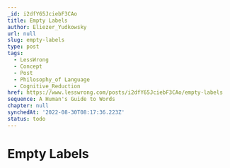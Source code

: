 ```yaml
---
_id: i2dfY65JciebF3CAo
title: Empty Labels
author: Eliezer_Yudkowsky
url: null
slug: empty-labels
type: post
tags:
  - LessWrong
  - Concept
  - Post
  - Philosophy_of Language
  - Cognitive_Reduction
href: https://www.lesswrong.com/posts/i2dfY65JciebF3CAo/empty-labels
sequence: A Human's Guide to Words
chapter: null
synchedAt: '2022-08-30T08:17:36.223Z'
status: todo
---
```


# Empty Labels
